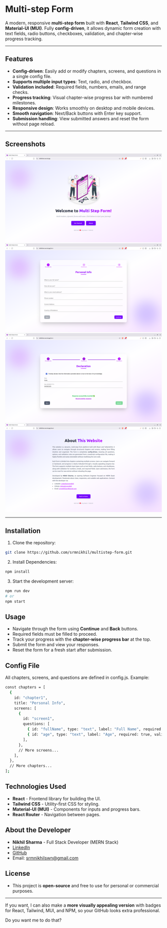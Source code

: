 # Multi-step Form

A modern, responsive **multi-step form** built with **React**, **Tailwind CSS**, and **Material-UI (MUI)**. Fully **config-driven**, it allows dynamic form creation with text fields, radio buttons, checkboxes, validation, and chapter-wise progress tracking.

---

## Features

- **Config-driven**: Easily add or modify chapters, screens, and questions in a single config file.  
- **Supports multiple input types**: Text, radio, and checkbox.  
- **Validation included**: Required fields, numbers, emails, and range checks.  
- **Progress tracking**: Visual chapter-wise progress bar with numbered milestones.  
- **Responsive design**: Works smoothly on desktop and mobile devices.  
- **Smooth navigation**: Next/Back buttons with Enter key support.  
- **Submission handling**: View submitted answers and reset the form without page reload.

---

## Screenshots

<img src="src/assets/screenshots/home.png"/>
<img src="src/assets/screenshots/form1.png"/>
<img src="src/assets/screenshots/form2.png"/>
<img src="src/assets/screenshots/about.png"/>

---

## Installation

1. Clone the repository:

```bash
git clone https://github.com/srmnikhil/multistep-form.git
```

2. Install Dependencies:
```bash
npm install
```

3. Start the development server:
```bash
npm run dev
# or
npm start
```
## Usage

- Navigate through the form using **Continue** and **Back** buttons.
- Required fields must be filled to proceed.
- Track your progress with the **chapter-wise progress bar** at the top.
- Submit the form and view your responses.
- Reset the form for a fresh start after submission.

## Config File
All chapters, screens, and questions are defined in config.js. Example:
```bash
const chapters = [
  {
    id: "chapter1",
    title: "Personal Info",
    screens: [
      {
        id: "screen1",
        questions: [
          { id: "fullName", type: "text", label: "Full Name", required: true },
          { id: "age", type: "text", label: "Age", required: true, validation: "number" }
        ],
      },
      // More screens...
    ],
  },
  // More chapters...
];
```

## Technologies Used
- **React** - Frontend library for building the UI.
- **Tailwind CSS** - Utility-first CSS for styling.
- **Material-UI (MUI)** - Components for inputs and progress bars.
- **React Router** - Navigation between pages.

## About the Developer
- **Nikhil Sharma** - Full Stack Developer (MERN Stack)
- [LinkedIn](https://linkedin.com/in/srmnikhil)
- [GitHub](https://github.com/srmnikhil)
- Email: srmnikhilswn@gmail.com

## License
- This project is **open-source** and free to use for personal or commercial purposes.

---

If you want, I can also make a **more visually appealing version** with badges for React, Tailwind, MUI, and NPM, so your GitHub looks extra professional.  

Do you want me to do that?

